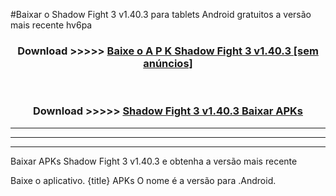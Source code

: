 #Baixar o Shadow Fight 3 v1.40.3  para tablets Android gratuitos a versão mais recente hv6pa


<div align="center">
<h3>Download >>>>> <a href="https://pt-web.web.app/?pt= Shadow Fight 3 v1.40.3">Baixe o A P K Shadow Fight 3 v1.40.3 [sem anúncios]</a></h3><br>

<h3>Download >>>>> <a href="https://pt-web.web.app/?pt= Shadow Fight 3 v1.40.3">Shadow Fight 3 v1.40.3 Baixar APKs</a></h3>
</div>

----------------------------------------------------------

----------------------------------------------------------

----------------------------------------------------------

Baixar APKs Shadow Fight 3 v1.40.3 e obtenha a versão mais recente

Baixe o aplicativo. {title} APKs O nome é a versão para .Android.


